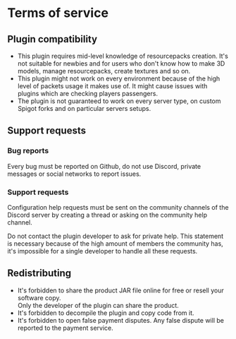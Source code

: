 # Terms of service

## Plugin compatibility

* This plugin requires mid-level knowledge of resourcepacks creation. It's not suitable for newbies and for users who don't know how to make 3D models, manage resourcepacks, create textures and so on.
* This plugin might not work on every environment because of the high level of packets usage it makes use of. It might cause issues with plugins which are checking players passengers.
* The plugin is not guaranteed to work on every server type, on custom Spigot forks and on particular servers setups.

## Support requests

### Bug reports

Every bug must be reported on Github, do not use Discord, private messages or social networks to report issues.

### Support requests

Configuration help requests must be sent on the community channels of the Discord server by creating a thread or asking on the community help channel.

Do not contact the plugin developer to ask for private help. This statement is necessary because of the high amount of members the community has, it's impossible for a single developer to handle all these requests.

## Redistributing

* It's forbidden to share the product JAR file online for free or resell your software copy.\
  Only the developer of the plugin can share the product.
* It's forbidden to decompile the plugin and copy code from it.
* It's forbidden to open false payment disputes. Any false dispute will be reported to the payment service.
